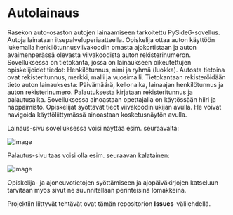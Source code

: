 # Autolainaus
Rasekon auto-osaston autojen lainaamiseen tarkoitettu PySide6-sovellus. Autoja lainataan itsepalveluperiaatteella. Opiskelija ottaa auton käyttöön lukemalla henkilötunnusviivakoodin omasta ajokortistaan ja auton avaimenperässä olevasta viivakoodista auton rekisterinumeron. Sovelluksessa on tietokanta, jossa on lainaukseen oikeutettujen opiskelijoidet tiedot: Henkilötunnus, nimi ja ryhmä (luokka). Autosta tietoina ovat rekisteritunnus, merkki, malli ja vuosimalli. Tietokantaan rekisteröidään tieto auton lainauksesta: Päivämäärä, kellonaika, lainaajan henkilötunnus ja auton rekisterinumero. Palautuksesta kirjataan rekisteritunnus ja palautusaika. Sovelluksessa ainoastaan opettajalla on käytössään hiiri ja näppäimistö. Opiskelijat syöttävät tieot viivakoodinlukijan avulla. He voivat navigoida käyttöliittymässä ainoastaan kosketusnäytön avulla.

Lainaus-sivu sovelluksessa voisi näyttää esim. seuraavalta:

![image](https://github.com/user-attachments/assets/c173cac4-62d4-4068-9319-f612835d1d91)

Palautus-sivu taas voisi olla esim. seuraavan kalatainen:

![image](https://github.com/user-attachments/assets/56c9843b-fc1a-4f23-a4be-c1acd55a2486)

Opiskelija- ja ajoneuvotietojen syöttämiseen ja ajopäiväkirjojen katseluun tarvitaan myös sivut ne suunnitellaan perinteisinä lomakkeina.

Projektiin liittyvät tehtävät ovat tämän repositorion **Issues**-välilehdellä.
